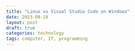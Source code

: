 ```yaml
---
title: "Linux vs Visual Studio Code on Windows"
date: 2023-08-28
layout: post
draft: true
categories: technology
tags: computer, IT, programming
---
```

